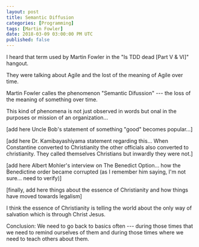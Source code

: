 ```yaml
---
layout: post
title: Semantic Diffusion
categories: [Programming]
tags: [Martin Fowler]
date: 2018-03-09 03:00:00 PM UTC
published: false
---
```


<!-- March 9, 2018 11:00:00 PM Philippine Time -->

I heard that term used by Martin Fowler in the "Is TDD dead [Part V & VI]" hangout.

They were talking about Agile and the lost of the meaning of Agile over time.

Martin Fowler calles the phenomenon "Semantic Difussion" --- the loss of the meaning of something over time.



<!--more-->


This kind of phenomena is not just observed in words but onal in the purposes or mission of an organization...



[add here Uncle Bob's statement of something "good" becomes popular...]

[add here Dr. Kamibayashiyama statement regarding this... When Constantine converted to Christianity the other officials also converted to christianity. They called themselves Christians but inwardly they were not.]

[add here Albert Mohler's interview on The Benedict Option... how the Benedictine order became corrupted (as I remember him saying, I'm not sure... need to verify)]


[finally, add here things about the essence of Christianity and how things have moved towards legalism]

I think the essence of Christianity is telling the world about the only way of salvation which is through Christ Jesus.




Conclusion: We need to go back to basics often --- during those times that we need to remind ourselves of them and during those times where we need to teach others about them.